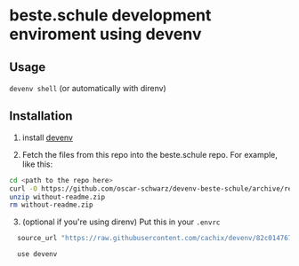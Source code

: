 # beste.schule development enviroment using devenv

## Usage

`devenv shell` (or automatically with direnv)

## Installation

1. install [devenv](https://devenv.sh)

2. Fetch the files from this repo into the beste.schule repo. For example, like this:
  ```bash
cd <path to the repo here>
curl -O https://github.com/oscar-schwarz/devenv-beste-schule/archive/refs/heads/without-readme.zip
unzip without-readme.zip
rm without-readme.zip
  ```

3. (optional if you're using direnv) Put this in your `.envrc`
  ```bash
    source_url "https://raw.githubusercontent.com/cachix/devenv/82c0147677e510b247d8b9165c54f73d32dfd899/direnvrc" "sha256-7u4iDd1nZpxL4tCzmPG0dQgC5V+/44Ba+tHkPob1v2k="

    use devenv
  ```

